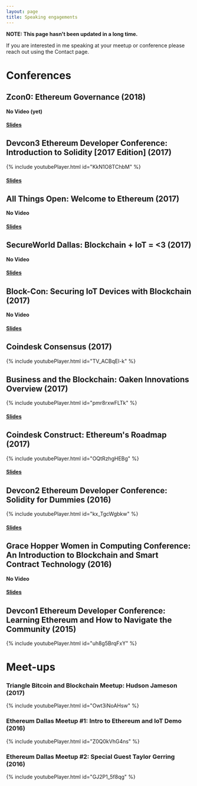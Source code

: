 ```yaml
---
layout: page
title: Speaking engagements
---
```

**NOTE: This page hasn't been updated in a long time.**

If you are interested in me speaking at your meetup or conference please reach out using the Contact page.

# Conferences

## Zcon0: Ethereum Governance (2018)
**No Video (yet)**
#### [Slides](https://hudsonjameson.com/presentations/hudson-zcon0-2018.pdf)

## Devcon3 Ethereum Developer Conference: Introduction to Solidity [2017 Edition] (2017)
{% include youtubePlayer.html id="KkN1O8TChbM" %}
#### [Slides](https://hudsonjameson.com/presentations/hudson-introtosolidity2017-devcon3.pptx)

## All Things Open: Welcome to Ethereum (2017)
**No Video**
#### [Slides](http://hudsonjameson.com/presentations/hudson-allthingsopen-2017.pdf)

## SecureWorld Dallas: Blockchain + IoT = <3 (2017)
**No Video**
#### [Slides](http://hudsonjameson.com/presentations/hudson-secureworld-2017.pdf)

## Block-Con: Securing IoT Devices with Blockchain (2017)
**No Video**
#### [Slides](http://hudsonjameson.com/presentations/hudson-blockcon-2017.pdf)

## Coindesk Consensus (2017)
{% include youtubePlayer.html id="TV_ACBqEl-k" %}

## Business and the Blockchain: Oaken Innovations Overview (2017)
{% include youtubePlayer.html id="pmr8rxwFLTk" %}
#### [Slides](http://hudsonjameson.com/presentations/rice-conf-2017.pdf)

## Coindesk Construct: Ethereum's Roadmap (2017)
{% include youtubePlayer.html id="OQtRzhgHEBg" %}
#### [Slides](http://hudsonjameson.com/presentations/hudson-eth-construct2017.pdf)

## Devcon2 Ethereum Developer Conference: Solidity for Dummies (2016)
{% include youtubePlayer.html id="kx_TgcWgbkw" %}
#### [Slides](https://ethereumfoundation.org/devcon2/wp-content/uploads/2016/10/Solidity-for-Dummies.pdf)

## Grace Hopper Women in Computing Conference: An Introduction to Blockchain and Smart Contract Technology (2016)
**No Video**
#### [Slides](http://hudsonjameson.com/GHC_blockchain.pdf)

## Devcon1 Ethereum Developer Conference: Learning Ethereum and How to Navigate the Community (2015)
{% include youtubePlayer.html id="uh8g5BrqFxY" %}

# Meet-ups

### Triangle Bitcoin and Blockchain Meetup: Hudson Jameson (2017)
{% include youtubePlayer.html id="Owt3iNoAHsw" %}

### Ethereum Dallas Meetup #1: Intro to Ethereum and IoT Demo (2016)
{% include youtubePlayer.html id="Z0Q0kVhG4ns" %}

### Ethereum Dallas Meetup #2: Special Guest Taylor Gerring (2016)
{% include youtubePlayer.html id="GJ2P1_5f8qg" %}
